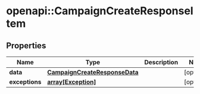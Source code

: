 # openapi::CampaignCreateResponseItem


## Properties
Name | Type | Description | Notes
------------ | ------------- | ------------- | -------------
**data** | [**CampaignCreateResponseData**](CampaignCreateResponseData.md) |  | [optional] 
**exceptions** | [**array[Exception]**](Exception.md) |  | [optional] 


